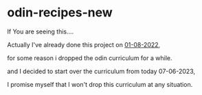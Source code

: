 # odin-recipes-new

If You are seeing this....
  
Actually I've already done this project on [01-08-2022](https://github.com/mohd-arz/odin-recipes), 

for some reason i dropped the odin curriculum for a while.
  
and I decided to start over the curriculum from today 07-06-2023,
  
I promise myself that I won't drop this curriculum at any situation.

